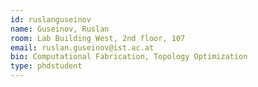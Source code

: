 ```yaml
---
id: ruslanguseinov
name: Guseinov, Ruslan
room: Lab Building West, 2nd floor, 107
email: ruslan.guseinov@ist.ac.at
bio: Computational Fabrication, Topology Optimization
type: phdstudent
---
```

